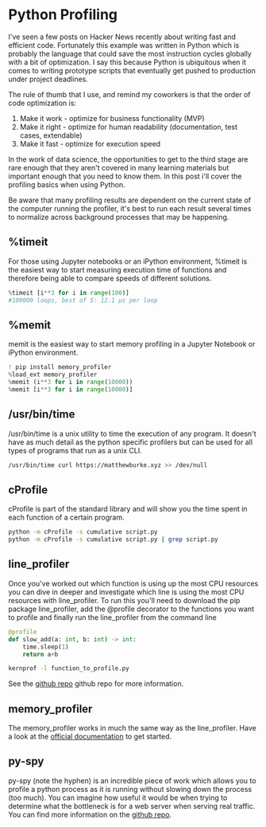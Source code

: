 # Python Profiling

I've seen a few posts on Hacker News recently about writing fast and efficient code. Fortunately this example was written in Python which is probably the language that could save the most instruction cycles globally with a bit of optimization. I say this because Python is ubiquitous when it comes to writing prototype scripts that eventually get pushed to production under project deadlines.

The rule of thumb that I use, and remind my coworkers is that the order of code optimization is:


1. Make it work - optimize for business functionality (MVP)
2. Make it right - optimize for human readability (documentation, test cases, extendable)
3. Make it fast - optimize for execution speed 

In the work of data science, the opportunities to get to the third stage are rare enough that they aren't covered in many learning materials but important enough that you need to know them. In this post i'll cover the profiling basics when using Python.

Be aware that many profiling results are dependent on the current state of the computer running the profiler, it's best to run each result several times to normalize across background processes that may be happening.


## %timeit

For those using Jupyter notebooks or an iPython environment, %timeit is the easiest way to start measuring execution time of functions and therefore being able to compare speeds of different solutions.

``` py title="timeit"
%timeit [i**3 for i in range(100)]
#100000 loops, best of 5: 12.1 µs per loop
```
## %memit

memit is the easiest way to start memory profiling in a Jupyter Notebook or iPython environment.
``` py title="memit"
! pip install memory_profiler
%load_ext memory_profiler
%memit (i**3 for i in range(10000))
%memit [i**3 for i in range(10000)]
```


## /usr/bin/time

/usr/bin/time is a unix utility to time the execution of any program. It doesn't have as much detail as the python specific profilers but can be used for all types of programs that run as a unix CLI.
``` bash
/usr/bin/time curl https://matthewburke.xyz >> /dev/null 
```


## cProfile

cProfile is part of the standard library and will show you the time spent in each function of a certain program.
``` bash
python -m cProfile -s cumulative script.py
python -m cProfile -s cumulative script.py | grep script.py 
```



## line_profiler

Once you've worked out which function is using up the most CPU resources you can dive in deeper and investigate which line is using the most CPU resources with line_profiler. To run this you'll need to download the pip package line_profiler, add the @profile decorator to the functions you want to profile and finally run the line_profiler from the command line 

``` py title="function_to_profile.py
@profile
def slow_add(a: int, b: int) -> int:
    time.sleep(1)
    return a+b

```

``` bash
kernprof -l function_to_profile.py
```

See the [github repo](https://github.com/pyutils/line_profiler) github repo for more information.

## memory_profiler

The memory_profiler works in much the same way as the line_profiler. Have a look at the [official documentation](https://github.com/pythonprofilers/memory_profiler) to get started. 




## py-spy

py-spy (note the hyphen) is an incredible piece of work which allows you to profile a python process as it is running without slowing down the process (too much). You can imagine how useful it would be when trying to determine what the bottleneck is for a web server when serving real traffic. You can find more information on the [github repo](https://github.com/benfred/py-spy).
